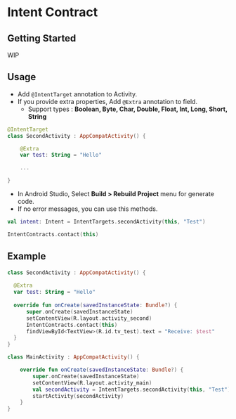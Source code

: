 # Intent Contract

## Getting Started

WIP

## Usage

- Add ```@IntentTarget``` annotation to Activity.
- If you provide extra properties, Add ```@Extra``` annotation to field.
  - Support types : **Boolean, Byte, Char, Double, Float, Int, Long, Short, String**

```kotlin
@IntentTarget
class SecondActivity : AppCompatActivity() {

    @Extra
    var test: String = "Hello"

    ...

}
```

- In Android Studio, Select **Build > Rebuild Project** menu for generate code.
- If no error messages, you can use this methods.

```kotlin
val intent: Intent = IntentTargets.secondActivity(this, "Test")
```


```kotlin
IntentContracts.contact(this)
```

## Example

```kotlin
class SecondActivity : AppCompatActivity() {
  
  @Extra
  var test: String = "Hello"
  
  override fun onCreate(savedInstanceState: Bundle?) {
      super.onCreate(savedInstanceState)
      setContentView(R.layout.activity_second)
      IntentContracts.contact(this)
      findViewById<TextView>(R.id.tv_test).text = "Receive: $test"
  }
}
```

```kotlin
class MainActivity : AppCompatActivity() {

    override fun onCreate(savedInstanceState: Bundle?) {
        super.onCreate(savedInstanceState)
        setContentView(R.layout.activity_main)
        val secondActivity = IntentTargets.secondActivity(this, "Test")
        startActivity(secondActivity)
    }
}
```